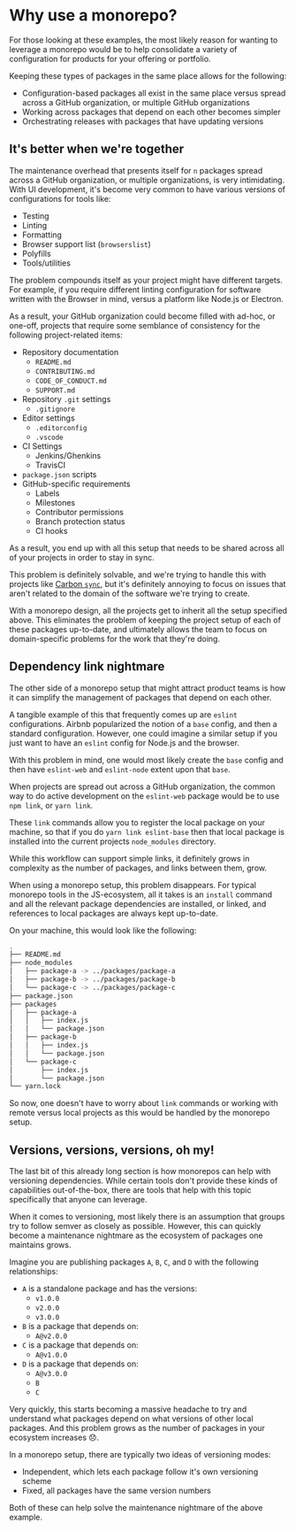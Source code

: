 # Why use a monorepo?

For those looking at these examples, the most likely reason for wanting to
leverage a monorepo would be to help consolidate a variety of configuration for
products for your offering or portfolio.

Keeping these types of packages in the same place allows for the following:

- Configuration-based packages all exist in the same place versus spread across
  a GitHub organization, or multiple GitHub organizations
- Working across packages that depend on each other becomes simpler
- Orchestrating releases with packages that have updating versions

## It's better when we're together

The maintenance overhead that presents itself for `n` packages spread across a
GitHub organization, or multiple organizations, is very intimidating. With UI
development, it's become very common to have various versions of configurations
for tools like:

- Testing
- Linting
- Formatting
- Browser support list (`browserslist`)
- Polyfills
- Tools/utilities

The problem compounds itself as your project might have different targets. For
example, if you require different linting configuration for software written
with the Browser in mind, versus a platform like Node.js or Electron.

As a result, your GitHub organization could become filled with ad-hoc, or
one-off, projects that require some semblance of consistency for the following
project-related items:

- Repository documentation
  - `README.md`
  - `CONTRIBUTING.md`
  - `CODE_OF_CONDUCT.md`
  - `SUPPORT.md`
- Repository `.git` settings
  - `.gitignore`
- Editor settings
  - `.editorconfig`
  - `.vscode`
- CI Settings
  - Jenkins/Ghenkins
  - TravisCI
- `package.json` scripts
- GitHub-specific requirements
  - Labels
  - Milestones
  - Contributor permissions
  - Branch protection status
  - CI hooks

As a result, you end up with all this setup that needs to be shared across all
of your projects in order to stay in sync.

This problem is definitely solvable, and we're trying to handle this with
projects like [Carbon `sync`](https://github.com/carbon-design-system/sync), but
it's definitely annoying to focus on issues that aren't related to the domain of
the software we're trying to create.

With a monorepo design, all the projects get to inherit all the setup specified
above. This eliminates the problem of keeping the project setup of each of these
packages up-to-date, and ultimately allows the team to focus on domain-specific
problems for the work that they're doing.

## Dependency link nightmare

The other side of a monorepo setup that might attract product teams is how it
can simplify the management of packages that depend on each other.

A tangible example of this that frequently comes up are `eslint` configurations.
Airbnb popularized the notion of a `base` config, and then a standard
configuration. However, one could imagine a similar setup if you just want to
have an `eslint` config for Node.js and the browser.

With this problem in mind, one would most likely create the `base` config and
then have `eslint-web` and `eslint-node` extent upon that `base`.

When projects are spread out across a GitHub organization, the common way to do
active development on the `eslint-web` package would be to use `npm link`, or
`yarn link`.

These `link` commands allow you to register the local package on your machine,
so that if you do `yarn link eslint-base` then that local package is installed
into the current projects `node_modules` directory.

While this workflow can support simple links, it definitely grows in complexity
as the number of packages, and links between them, grow.

When using a monorepo setup, this problem disappears. For typical monorepo tools
in the JS-ecosystem, all it takes is an `install` command and all the relevant
package dependencies are installed, or linked, and references to local packages
are always kept up-to-date.

On your machine, this would look like the following:

```bash
.
├── README.md
├── node_modules
│   ├── package-a -> ../packages/package-a
│   ├── package-b -> ../packages/package-b
│   └── package-c -> ../packages/package-c
├── package.json
├── packages
│   ├── package-a
│   │   ├── index.js
│   │   └── package.json
│   ├── package-b
│   │   ├── index.js
│   │   └── package.json
│   └── package-c
│       ├── index.js
│       └── package.json
└── yarn.lock
```

So now, one doesn't have to worry about `link` commands or working with remote
versus local projects as this would be handled by the monorepo setup.

## Versions, versions, versions, oh my!

The last bit of this already long section is how monorepos can help with
versioning dependencies. While certain tools don't provide these kinds
of capabilities out-of-the-box, there are tools that help with this topic
specifically that anyone can leverage.

When it comes to versioning, most likely there is an assumption that groups try
to follow semver as closely as possible. However, this can quickly become a
maintenance nightmare as the ecosystem of packages one maintains grows.

Imagine you are publishing packages `A`, `B`, `C`, and `D` with the following
relationships:

- `A` is a standalone package and has the versions:
  - `v1.0.0`
  - `v2.0.0`
  - `v3.0.0`
- `B` is a package that depends on:
  - `A@v2.0.0`
- `C` is a package that depends on:
  - `A@v1.0.0`
- `D` is a package that depends on:
  - `A@v3.0.0`
  - `B`
  - `C`

Very quickly, this starts becoming a massive headache to try and understand what
packages depend on what versions of other local packages. And this problem grows
as the number of packages in your ecosystem increases 😞.

In a monorepo setup, there are typically two ideas of versioning modes:

- Independent, which lets each package follow it's own versioning scheme
- Fixed, all packages have the same version numbers

Both of these can help solve the maintenance nightmare of the above example.

